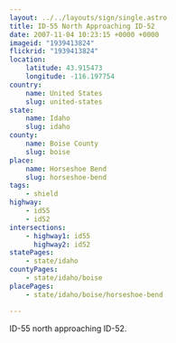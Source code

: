 ```yaml
---
layout: ../../layouts/sign/single.astro
title: ID-55 North Approaching ID-52
date: 2007-11-04 10:23:15 +0000 +0000
imageid: "1939413824"
flickrid: "1939413824"
location:
    latitude: 43.915473
    longitude: -116.197754
country:
    name: United States
    slug: united-states
state:
    name: Idaho
    slug: idaho
county:
    name: Boise County
    slug: boise
place:
    name: Horseshoe Bend
    slug: horseshoe-bend
tags:
    - shield
highway:
    - id55
    - id52
intersections:
    - highway1: id55
      highway2: id52
statePages:
    - state/idaho
countyPages:
    - state/idaho/boise
placePages:
    - state/idaho/boise/horseshoe-bend

---
```

ID-55 north approaching ID-52.